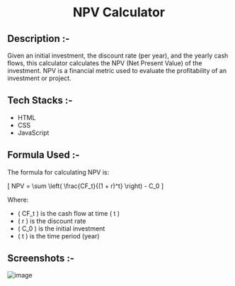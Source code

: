 # <p align="center">NPV Calculator</p>

## Description :-

Given an initial investment, the discount rate (per year), and the yearly cash flows, this calculator calculates the NPV (Net Present Value) of the investment. NPV is a financial metric used to evaluate the profitability of an investment or project.

## Tech Stacks :-

- HTML
- CSS
- JavaScript

## Formula Used :-

The formula for calculating NPV is:

\[ NPV = \sum \left( \frac{CF_t}{(1 + r)^t} \right) - C_0 \]

Where:
- \( CF_t \) is the cash flow at time \( t \)
- \( r \) is the discount rate
- \( C_0 \) is the initial investment
- \( t \) is the time period (year)

## Screenshots :-

![image](https://github.com/Rakesh9100/CalcDiverse/assets/73993775/2fdc1931-466b-4b4d-89e7-d3592d3c9769)
